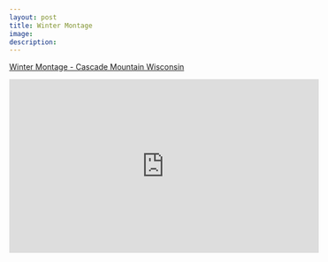 ```yaml
---
layout: post
title: Winter Montage
image: 
description:
---
```



<!-- split -->
<a href="https://www.youtube.com/watch?v=-FREtuaJ5OQ">Winter Montage - Cascade Mountain Wisconsin</a>
<div class="videoWrapper-16-9">
                <iframe width="560" height="315" src="https://www.youtube.com/embed/YyM1HJ1Gm7U?rel=0" frameborder="0" allowfullscreen></iframe>
</div>

